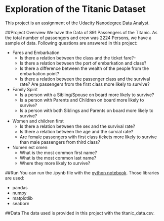 # Exploration of the Titanic Dataset
This project is an assignment of the Udacity [Nanodegree Data Analyst](https://www.udacity.com/course/data-analyst-nanodegree--nd002).

##Project Overview
We have the Data of 891 Passengers of the Titanic. As the total number of passengers and crew was 2224 Persons, we have a sample of data.
Following questions are answered in this project:

- Fares and Embarkation
  - Is there a relation between the class and the ticket fare?-
  - Is there a relation between the port of embarkation and class?
  - Is there a difference between the wealth of the people from the embarkation point?
  - Is there a relation between the passenger class and the survival rate? Are passengers from the first class more likely to survive?
- Family Spirit
  - Is a person with a Sibling/Spouse on board more likely to survive?
  - Is a person with Parents and Children on board more likely to survive?
  - Is a person with both Siblings and Parents on board more likely to survive?
- Women and children first
  - Is there a relation between the sex and the survival rate?
  - Is there a relation between the age and the survial rate?
  - Are female passengers with first class tickets more likely to survive than male passengers from third class?
- Nomen est omen
  - What is the most common first name?
  - What is the most common last name?
  - Where they more likely to survive?

##Run
You can run the .ipynb file with the [python notebook](https://ipython.org/notebook.html).
Those libraries are used:
- pandas
- numpy
- matplotlib
- seaborn

##Data
The data used is provided in this project with the titanic_data.csv.
 

